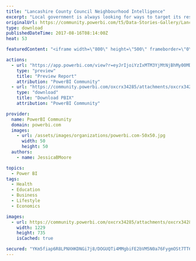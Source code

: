 ```yaml
---
title: "Lancashire County Council Neighbourhood Intelligence"
excerpt: "Local government is always looking for ways to target its resources more effectively. Lancashire County Council's business intelligence team recently"
originalUrl: https://community.powerbi.com/t5/Data-Stories-Gallery/Lancashire-County-Council-Neighbourhood-Intelligence/m-p/232538
type: download
publishedDateTime: 2017-08-16T08:14:00Z
heat: 53

featuredContent: "<iframe width=\"800\" height=\"500\" frameborder=\"0\" src=\"https://app.powerbi.com/view?r=eyJrIjoiYzIxMTM3YjMtNjBhMy00MDg4LTk4NmEtMzgzYzhkMjM2YmFiIiwidCI6IjlmNjgzZTI2LWQ4YjktNDYwOS05ZWM0LWUxYTM2ZTRiYjRkMiIsImMiOjh9\"></iframe>"

actions:
  - url: "https://app.powerbi.com/view?r=eyJrIjoiYzIxMTM3YjMtNjBhMy00MDg4LTk4NmEtMzgzYzhkMjM2YmFiIiwidCI6IjlmNjgzZTI2LWQ4YjktNDYwOS05ZWM0LWUxYTM2ZTRiYjRkMiIsImMiOjh9"
    type: "preview"
    title: "Preview Report"
    attribution: "PowerBI Community"
  - url: "https://community.powerbi.com/oxcrx34285/attachments/oxcrx34285/DataStoriesGallery/1014/2/Neighbourhood%20Intelligence%20introductionv2.pbix"
    type: "download"
    title: "Download PBIX"
    attribution: "PowerBI Community"

provider:
  name: PowerBI Community
  domain: powerbi.com
  images:
    - url: /assets/images/organizations/powerbi.com-50x50.jpg
      width: 50
      height: 50
  authors:
    - name: JessicaBMoore

topics:
  - Power BI
tags:
  - Health
  - Education
  - Business
  - Lifestyle
  - Economics

images:
  - url: https://community.powerbi.com/oxcrx34285/attachments/oxcrx34285/DataStoriesGallery/1014/1/Neighbourhood%20Intelligence.jpg
    width: 1229
    height: 735
    isCached: true

secured: "YKm5fiap6R8LPNXHKDNGi7j8/DOGUQTi4MMgbiFE2bVM5N0a76FygmOSt7TT6SPirXOTbDuE4QNp6Vdu8YbxjSYs4EPGnRcJaOVgILUTxmM85BaQgZUrjn1Ec11w6QcuvAuNuoEWfKwvPeTNIi2fvd4osnS/NDlB99geBQFBaKa2pMpUPMYppQuDwd0mvDyeST217uS4OkHi1KUU9k7hnE/AaYQ58BSBv98JVaPkwRvaFb7SoOABUHPTd8NQujGEzN9HkD+JMFLXeBaLKtwLn+bG0sMHg9I9yRy+whH6jkFooNBgQlpUYKaT9Msxnzvulem84PTcSkNW2TtairGkaviDFZsbo9XFbHWFpAERXVD43ZxRkWeqiiRpbSXNqhugyRBNUxk8DPPuH0KrBOiNHMv5WM5FDu3DZthUGpUtO0I=;WBsaAqJOxKkN/QE9NEQSag=="
---
```


